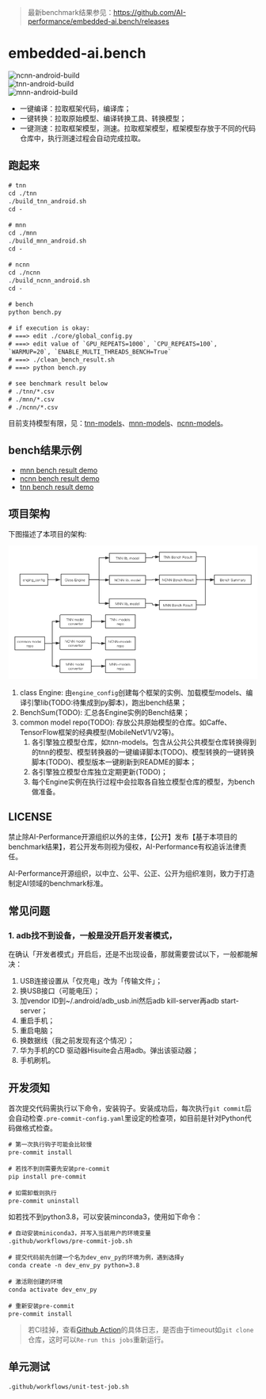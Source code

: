 > 最新benchmark结果参见：https://github.com/AI-performance/embedded-ai.bench/releases

# embedded-ai.bench

![ncnn-android-build](https://github.com/AI-performance/embedded-ai.bench/workflows/ncnn-android-build/badge.svg)  
![tnn-android-build](https://github.com/AI-performance/embedded-ai.bench/workflows/tnn-android-build/badge.svg)  
![mnn-android-build](https://github.com/AI-performance/embedded-ai.bench/workflows/mnn-android-build/badge.svg)

- 一键编译：拉取框架代码，编译库；
- 一键转换：拉取原始模型、编译转换工具、转换模型；
- 一键测速：拉取框架模型，测速。拉取框架模型，框架模型存放于不同的代码仓库中，执行测速过程会自动完成拉取。

## 跑起来

```shell
# tnn
cd ./tnn
./build_tnn_android.sh
cd -

# mnn
cd ./mnn
./build_mnn_android.sh
cd -

# ncnn
cd ./ncnn
./build_ncnn_android.sh
cd -

# bench
python bench.py

# if execution is okay:
# ===> edit ./core/global_config.py
# ===> edit value of `GPU_REPEATS=1000`, `CPU_REPEATS=100`, `WARMUP=20`, `ENABLE_MULTI_THREADS_BENCH=True`
# ===> ./clean_bench_result.sh
# ===> python bench.py

# see benchmark result below
# ./tnn/*.csv
# ./mnn/*.csv
# ./ncnn/*.csv

```

目前支持模型有限，见：[tnn-models](https://github.com/AI-performance/tnn-models)、[mnn-models](https://github.com/AI-performance/mnn-models)、[ncnn-models](https://github.com/AI-performance/ncnn-models)。

## bench结果示例

- [mnn bench result demo](https://github.com/AI-performance/embedded-ai.bench/blob/master/docs/bench-demo/mnn-(HEAD%20detached%20at%201.0.0)-0df31a8-android-armv7android-armv8-20200723-221707.bench.csv)
- [ncnn bench result demo](https://github.com/AI-performance/embedded-ai.bench/blob/master/docs/bench-demo/ncnn-master-66c8c7e-android-armv7android-armv8-20200723-221633.bench.csv)
- [tnn bench result demo](https://github.com/AI-performance/embedded-ai.bench/blob/master/docs/bench-demo/tnn-master-2aa6b9f-android-armv7android-armv8-20200723-215922.bench.csv)


## 项目架构

下图描述了本项目的架构:

![embedded-ai.bench architecture](./docs/bench-architecture.png "embedded-ai.bench architecture")

1. class Engine: 由`engine_config`创建每个框架的实例、加载模型models、编译引擎lib(TODO:待集成到py脚本)，跑出bench结果；
2. BenchSum(TODO): 汇总各Engine实例的Bench结果；
3. common model repo(TODO): 存放公共原始模型的仓库。如Caffe、TensorFlow框架的经典模型(MobileNetV1/V2等)。
    1. 各引擎独立模型仓库，如tnn-models。包含从公共公共模型仓库转换得到的tnn的模型、模型转换器的一键编译脚本(TODO)、模型转换的一键转换脚本(TODO)、模型版本一键刷新到README的脚本；
    2. 各引擎独立模型仓库独立定期更新(TODO)；
    3. 每个Engine实例在执行过程中会拉取各自独立模型仓库的模型，为bench做准备。
    
    
## LICENSE

禁止除AI-Performance开源组织以外的主体，【公开】发布【基于本项目的benchmark结果】，若公开发布则视为侵权，AI-Performance有权追诉法律责任。

AI-Performance开源组织，以中立、公平、公正、公开为组织准则，致力于打造制定AI领域的benchmark标准。


## 常见问题

### 1. adb找不到设备，一般是没开启开发者模式，

在确认「开发者模式」开启后，还是不出现设备，那就需要尝试以下，一般都能解决：

1. USB连接设置从「仅充电」改为「传输文件」；
2. 换USB接口（可能电压）；
3. 加vendor ID到~/.android/adb_usb.ini然后adb kill-server再adb start-server；
4. 重启手机；
5. 重启电脑；
6. 换数据线（我之前发现有这个情况）；
7. 华为手机的CD 驱动器Hisuite会占用adb。弹出该驱动器；
8. 手机刷机。

    
## 开发须知

首次提交代码需执行以下命令，安装钩子。安装成功后，每次执行`git commit`后会自动检查`.pre-commit-config.yaml`里设定的检查项，如目前是针对Python代码做格式检查。

```shell
# 第一次执行钩子可能会比较慢
pre-commit install

# 若找不到则需要先安装pre-commit
pip install pre-commit

# 如需卸载则执行
pre-commit uninstall
```

如若找不到python3.8，可以安装minconda3，使用如下命令：

```shell
# 自动安装miniconda3，并写入当前用户的环境变量
.github/workflows/pre-commit-job.sh

# 提交代码前先创建一个名为dev_env_py的环境为例，遇到选择y
conda create -n dev_env_py python=3.8

# 激活刚创建的环境
conda activate dev_env_py

# 重新安装pre-commit
pre-commit install
```

> 若CI挂掉，查看[Github Action](https://github.com/AI-performance/embedded-ai.bench/actions)的具体日志，是否由于timeout如`git clone`仓库，这时可以`Re-run this jobs`重新运行。


## 单元测试

```shell
.github/workflows/unit-test-job.sh
```
